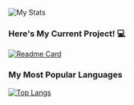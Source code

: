 
![My Stats](https://github-readme-stats.vercel.app/api?username=cycle00&show_icons=true&theme=cobalt)

### Here's My Current Project! 💻

[![Readme Card](https://github-readme-stats.vercel.app/api/pin/?username=cycle00&repo=JustRainbowLights)](https://github.com/cycle00/JustRainbowLights)

### My Most Popular Languages

[![Top Langs](https://github-readme-stats.vercel.app/api/top-langs/?username=cycle00)](https://github.com/anuraghazra/github-readme-stats)
